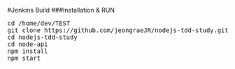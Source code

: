#Jenkins Build
###Installation & RUN
<pre>
cd /home/dev/TEST
git clone https://github.com/jeongraeJR/nodejs-tdd-study.git
cd nodejs-tdd-study
cd node-api
npm install
npm start
